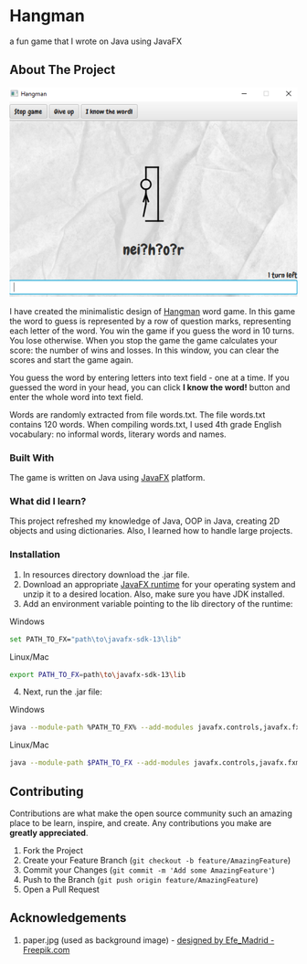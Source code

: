 # Hangman
a fun game that I wrote on Java using JavaFX

## About The Project

![Hangman-screenshot](/resource/hangman-screenshot.png)

I have created the minimalistic design of [Hangman](https://en.wikipedia.org/wiki/Hangman_(game)) word game. In this game
the word to guess is represented by a row of question marks, representing each letter of the word. You win the game if you guess the word
in 10 turns. You lose otherwise. When you stop the game the game calculates your score: the number of wins and losses. In this window, you can clear the scores and start the game again. 

You guess the word by entering letters into text field - one at a time. If you guessed the word in your head, you can click **I know the word!** button and enter the whole word into text field.  

Words are randomly extracted from file words.txt. The file words.txt contains 120 words. When compiling words.txt, I used 4th grade English vocabulary: no informal words, literary words and names.    
### Built With
The game is written on Java using [JavaFX](https://openjfx.io/) platform.
### What did I learn?
This project refreshed my knowledge of Java, OOP in Java, creating 2D objects and using dictionaries. Also, I learned how to handle large projects.

### Installation
1. In resources directory download the .jar file. 
2. Download an appropriate [JavaFX runtime](https://gluonhq.com/products/javafx/) for your operating system and unzip it to a desired location. Also, make sure you have JDK installed.
3. Add an environment variable pointing to the lib directory of the runtime:

Windows
```sh
set PATH_TO_FX="path\to\javafx-sdk-13\lib"
```
Linux/Mac
```sh
export PATH_TO_FX=path\to\javafx-sdk-13\lib
```
4. Next, run the .jar file:

Windows
```sh
java --module-path %PATH_TO_FX% --add-modules javafx.controls,javafx.fxml -jar Hangman.jar
```
Linux/Mac
```sh
java --module-path $PATH_TO_FX --add-modules javafx.controls,javafx.fxml -jar Hangman.jar
```
## Contributing

Contributions are what make the open source community such an amazing place to be learn, inspire, and create. Any contributions you make are **greatly appreciated**.

1. Fork the Project
2. Create your Feature Branch (`git checkout -b feature/AmazingFeature`)
3. Commit your Changes (`git commit -m 'Add some AmazingFeature'`)
4. Push to the Branch (`git push origin feature/AmazingFeature`)
5. Open a Pull Request

## Acknowledgements
1. paper.jpg (used as background image) - <a href="https://www.freepik.com">designed by Efe_Madrid - Freepik.com</a>

